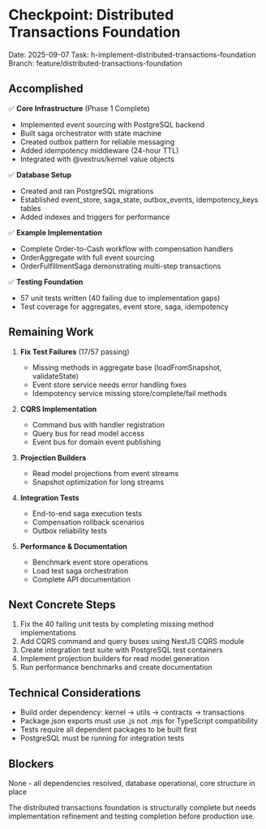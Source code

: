 # Checkpoint: Distributed Transactions Foundation
Date: 2025-09-07
Task: h-implement-distributed-transactions-foundation
Branch: feature/distributed-transactions-foundation

## Accomplished
✅ **Core Infrastructure** (Phase 1 Complete)
- Implemented event sourcing with PostgreSQL backend
- Built saga orchestrator with state machine
- Created outbox pattern for reliable messaging
- Added idempotency middleware (24-hour TTL)
- Integrated with @vextrus/kernel value objects

✅ **Database Setup**
- Created and ran PostgreSQL migrations
- Established event_store, saga_state, outbox_events, idempotency_keys tables
- Added indexes and triggers for performance

✅ **Example Implementation**
- Complete Order-to-Cash workflow with compensation handlers
- OrderAggregate with full event sourcing
- OrderFulfillmentSaga demonstrating multi-step transactions

✅ **Testing Foundation**
- 57 unit tests written (40 failing due to implementation gaps)
- Test coverage for aggregates, event store, saga, idempotency

## Remaining Work
1. **Fix Test Failures** (17/57 passing)
   - Missing methods in aggregate base (loadFromSnapshot, validateState)
   - Event store service needs error handling fixes
   - Idempotency service missing store/complete/fail methods

2. **CQRS Implementation**
   - Command bus with handler registration
   - Query bus for read model access
   - Event bus for domain event publishing

3. **Projection Builders**
   - Read model projections from event streams
   - Snapshot optimization for long streams

4. **Integration Tests**
   - End-to-end saga execution tests
   - Compensation rollback scenarios
   - Outbox reliability tests

5. **Performance & Documentation**
   - Benchmark event store operations
   - Load test saga orchestration
   - Complete API documentation

## Next Concrete Steps
1. Fix the 40 failing unit tests by completing missing method implementations
2. Add CQRS command and query buses using NestJS CQRS module
3. Create integration test suite with PostgreSQL test containers
4. Implement projection builders for read model generation
5. Run performance benchmarks and create documentation

## Technical Considerations
- Build order dependency: kernel → utils → contracts → transactions
- Package.json exports must use .js not .mjs for TypeScript compatibility
- Tests require all dependent packages to be built first
- PostgreSQL must be running for integration tests

## Blockers
None - all dependencies resolved, database operational, core structure in place

The distributed transactions foundation is structurally complete but needs implementation refinement and testing completion before production use.